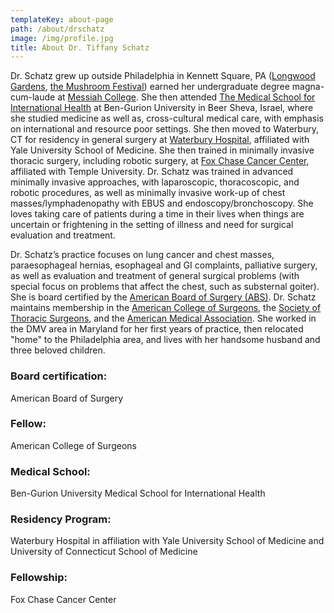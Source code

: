 ```yaml
---
templateKey: about-page
path: /about/drschatz
image: /img/profile.jpg
title: About Dr. Tiffany Schatz
---
```

Dr. Schatz grew up outside Philadelphia in Kennett Square, PA ([Longwood Gardens](https://longwoodgardens.org/), [the Mushroom Festival](https://mushroomfestival.org/)) earned her undergraduate degree magna-cum-laude at [Messiah College](https://www.messiah.edu/). She then attended [The Medical School for International Health](https://msih.bgu.ac.il/) at Ben-Gurion University in Beer Sheva, Israel, where she studied medicine as well as, cross-cultural medical care, with emphasis on international and resource poor settings. She then moved to Waterbury, CT for residency in general surgery at [Waterbury Hospital](https://www.waterburyhospital.org/), affiliated with Yale University School of Medicine. She then trained in minimally invasive thoracic surgery, including robotic surgery, at [Fox Chase Cancer Center](https://www.foxchase.org/), affiliated with Temple University. Dr. Schatz was trained in advanced minimally invasive approaches, with laparoscopic, thoracoscopic, and robotic procedures, as well as minimally invasive work-up of chest masses/lymphadenopathy with EBUS and endoscopy/bronchoscopy. She loves taking care of patients during a time in their lives when things are uncertain or frightening in the setting of illness and need for surgical evaluation and treatment.

Dr. Schatz’s practice focuses on lung cancer and chest masses, paraesophageal hernias, esophageal and GI complaints, palliative surgery, as well as evaluation and treatment of general surgical problems (with special focus on problems that affect the chest, such as substernal goiter). She is board certified by the [American Board of Surgery (ABS)](http://www.absurgery.org/). Dr. Schatz maintains membership in the [American College of Surgeons](https://www.facs.org/), the [Society of Thoracic Surgeons](https://www.sts.org/), and the [American Medical Association](https://www.ama-assn.org/).  She worked in the DMV area in Maryland for her first years of practice, then relocated "home" to the Philadelphia area, and lives with her handsome husband and three beloved children.

### Board certification:

American Board of Surgery

### Fellow:

American College of Surgeons

### Medical School:

Ben-Gurion University Medical School for International Health

### Residency Program:

Waterbury Hospital in affiliation with Yale University School of Medicine and University of Connecticut School of Medicine

### Fellowship:

Fox Chase Cancer Center